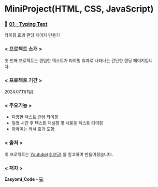 #  MiniProject(HTML, CSS, JavaScript)
### 📍 [**01 - Typing Text**](https://github.com/easyomi-code/MiniProject/tree/main/mini01)
타이핑 효과 랜딩 페이지 만들기
### < 프로젝트 소개 >
첫 번째 프로젝트는 랜덤한 텍스트가 타이핑 효과로 나타나는 간단한 랜딩 페이지입니다.
### < 프로젝트 기간 >
2024.07.11(1일)
### < 주요기능 >
- 다양한 텍스트 랜덤 타이핑
- 일정 시간 후 텍스트 재설정 및 새로운 텍스트 타이핑
- 깜박이는 커서 효과 포함
### < 출처 >
이 프로젝트는 [Youtube(수코딩)](https://youtu.be/e56H5n1SvEs?si=k9QNBIRnNug3fFfQ) 를 참고하여 만들어졌습니다.
### < 저자 >
**Easyomi_Code** - [💻](https://github.com/easyomi-code)
